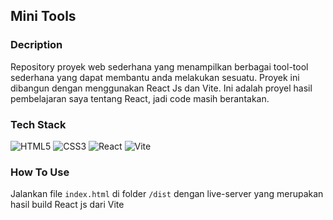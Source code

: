 ## Mini Tools

### Decription

Repository proyek web sederhana yang menampilkan berbagai tool-tool sederhana yang dapat membantu anda melakukan sesuatu. Proyek ini dibangun dengan menggunakan React Js dan Vite. Ini adalah proyel hasil pembelajaran saya tentang React, jadi code masih berantakan.

### Tech Stack

![HTML5](https://img.shields.io/badge/html5-%23E34F26.svg?style=for-the-badge&logo=html5&logoColor=white)
![CSS3](https://img.shields.io/badge/css3-%231572B6.svg?style=for-the-badge&logo=css3&logoColor=white)
![React](https://img.shields.io/badge/React-20232A?style=for-the-badge&logo=react&logoColor=61DAFB)
![Vite](https://img.shields.io/badge/Vite-B73BFE?style=for-the-badge&logo=vite&logoColor=FFD62E)

### How To Use

Jalankan file `index.html` di folder `/dist` dengan live-server yang merupakan hasil build React js dari Vite
